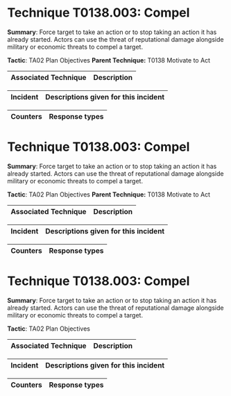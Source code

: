 # Technique T0138.003: Compel

**Summary**: Force target to take an action or to stop taking an action it has already started. Actors can use the threat of reputational damage alongside military or economic threats to compel a target.

**Tactic**: TA02 Plan Objectives **Parent Technique:** T0138 Motivate to Act


| Associated Technique | Description |
| --------- | ------------------------- |



| Incident | Descriptions given for this incident |
| -------- | -------------------- |



| Counters | Response types |
| -------- | -------------- |


# Technique T0138.003: Compel

**Summary**: Force target to take an action or to stop taking an action it has already started. Actors can use the threat of reputational damage alongside military or economic threats to compel a target.

**Tactic**: TA02 Plan Objectives **Parent Technique:** T0138 Motivate to Act


| Associated Technique | Description |
| --------- | ------------------------- |



| Incident | Descriptions given for this incident |
| -------- | -------------------- |



| Counters | Response types |
| -------- | -------------- |


# Technique T0138.003: Compel

**Summary**: Force target to take an action or to stop taking an action it has already started. Actors can use the threat of reputational damage alongside military or economic threats to compel a target.

**Tactic**: TA02 Plan Objectives


| Associated Technique | Description |
| --------- | ------------------------- |



| Incident | Descriptions given for this incident |
| -------- | -------------------- |



| Counters | Response types |
| -------- | -------------- |


